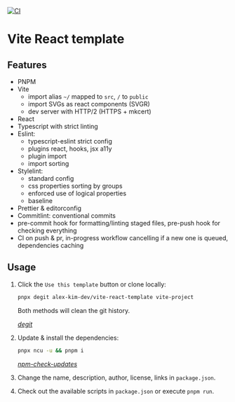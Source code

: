 [![CI](https://github.com/alex-kim-dev/vite-react-template/actions/workflows/ci.yml/badge.svg?branch=main)](https://github.com/alex-kim-dev/vite-react-template/actions/workflows/ci.yml)

# Vite React template

## Features

- PNPM
- Vite
  - import alias `~/` mapped to `src`, `/` to `public`
  - import SVGs as react components (SVGR)
  - dev server with HTTP/2 (HTTPS + mkcert)
- React
- Typescript with strict linting
- Eslint:
  - typescript-eslint strict config
  - plugins react, hooks, jsx a11y
  - plugin import
  - import sorting
- Stylelint:
  - standard config
  - css properties sorting by groups
  - enforced use of logical properties
  - baseline
- Prettier & editorconfig
- Commitlint: conventional commits
- pre-commit hook for formatting/linting staged files, pre-push hook for checking everything
- CI on push & pr, in-progress workflow cancelling if a new one is queued, dependencies caching

## Usage

1. Click the `Use this template` button or clone locally:

   ```sh
   pnpx degit alex-kim-dev/vite-react-template vite-project
   ```

   Both methods will clean the git history.

   _[degit](https://github.com/Rich-Harris/degit)_

2. Update & install the dependencies:

   ```sh
   pnpx ncu -u && pnpm i
   ```

   _[npm-check-updates](https://github.com/raineorshine/npm-check-updates)_

3. Change the name, description, author, license, links in `package.json`.
4. Check out the available scripts in `package.json` or execute `pnpm run`.
